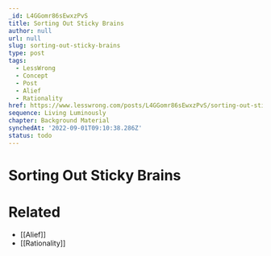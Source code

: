 ```yaml
---
_id: L4GGomr86sEwxzPvS
title: Sorting Out Sticky Brains
author: null
url: null
slug: sorting-out-sticky-brains
type: post
tags:
  - LessWrong
  - Concept
  - Post
  - Alief
  - Rationality
href: https://www.lesswrong.com/posts/L4GGomr86sEwxzPvS/sorting-out-sticky-brains
sequence: Living Luminously
chapter: Background Material
synchedAt: '2022-09-01T09:10:38.286Z'
status: todo
---
```


# Sorting Out Sticky Brains


# Related

- [[Alief]]
- [[Rationality]]